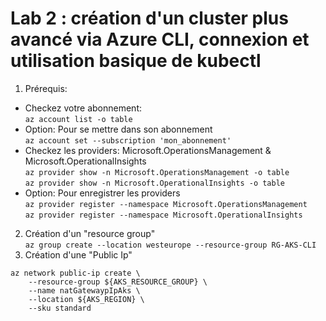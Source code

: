# Lab 2 : création d'un cluster plus avancé via Azure CLI, connexion et utilisation basique de kubectl
1. Prérequis:<br>
- Checkez votre abonnement:<br> `az account list -o table`
- Option: Pour se mettre dans son abonnement <br> `az account set --subscription 'mon_abonnement'`
- Checkez les providers: Microsoft.OperationsManagement & Microsoft.OperationalInsights<br>
`az provider show -n Microsoft.OperationsManagement -o table`<br>
`az provider show -n Microsoft.OperationalInsights -o table`<br>
- Option: Pour enregistrer les providers<br>
`az provider register --namespace Microsoft.OperationsManagement`<br>
`az provider register --namespace Microsoft.OperationalInsights`<br>

2. Création d'un "resource group"<br>
`az group create --location westeurope --resource-group RG-AKS-CLI`
3. Création d'une "Public Ip" <br>
```
az network public-ip create \
    --resource-group ${AKS_RESOURCE_GROUP} \
    --name natGatewaypIpAks \
    --location ${AKS_REGION} \
    --sku standard  
```

